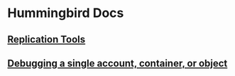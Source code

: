 Hummingbird Docs
================

## [Replication Tools](replication-tools.md)

## [Debugging a single account, container, or object](debug-single.md)
